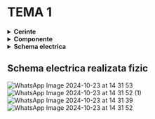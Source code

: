 # TEMA 1

<details>
  <summary><b>Cerinte</b></summary>

  ## Descrierea cerintelor:
  -Această temă modelează o stație de încărcare pentru vehicule electrice, folosind un circuit compus din LED-uri și butoane.
1. **Disponibilitate stație**: LED-ul RGB indică starea:
   - Verde: stația este liberă.
   - Roșu: stația este ocupată.

2. **Încărcare baterie**:
   - Progresul de încărcare este afișat cu 4 LED-uri (L1-L4) corespunzătoare la 25%, 50%, 75% și 100%.
   - Încărcarea se face progresiv, cu LED-ul curent clipind timp de 3s, cele anterioare rămânând aprinse.

3. **Pornire**:
   - Apăsarea scurtă a butonului **START** inițiază încărcarea.
   - Butonul nu are efect dacă încărcarea este deja în curs.

4. **Oprire forțată**:
   - Apăsarea lungă a butonului **STOP** (minim 1s) întrerupe încărcarea, declanșând clipirea simultană de 3 ori a tuturor LED-urilor.
   - LED-ul RGB revine la verde.
##
</details>

<details> 
  <summary><b>Componente</b></summary>
  
  ## Componente:
  - 4x LED-uri (pentru a simula procentul de încărcare)
  - 1x LED RGB (pentru starea de liber sau ocupat)
  - 2x Butoane (pentru start încărcare și stop încărcare)
  - 9x Rezistoare (7x 220ohm, 2x 1K)
  - Breadboard
  - Linii de legătură
    ##
</details>


<details>
  <summary> <b> Schema electrica </b> </summary>

  ## Schema electrica a circuitului realizata in Wokki
![Simulator_tema1](https://github.com/user-attachments/assets/3bd6630a-2f4b-42cc-b334-e78aaca43496)
  ##
</details>

 ## Schema electrica realizata fizic
![WhatsApp Image 2024-10-23 at 14 31 53](https://github.com/user-attachments/assets/26ceb3f3-fa10-4450-bf57-685abc3c1560)
![WhatsApp Image 2024-10-23 at 14 31 52 (1)](https://github.com/user-attachments/assets/da27fd95-cee9-452d-906f-9b49724bd9a7)
![WhatsApp Image 2024-10-23 at 14 31 39](https://github.com/user-attachments/assets/471bc2d7-5675-40de-8ed8-c6bce5962752)
![WhatsApp Image 2024-10-23 at 14 31 52](https://github.com/user-attachments/assets/c081af7f-e2e8-4076-95c3-8f704c62556f)
 ##
</details>

